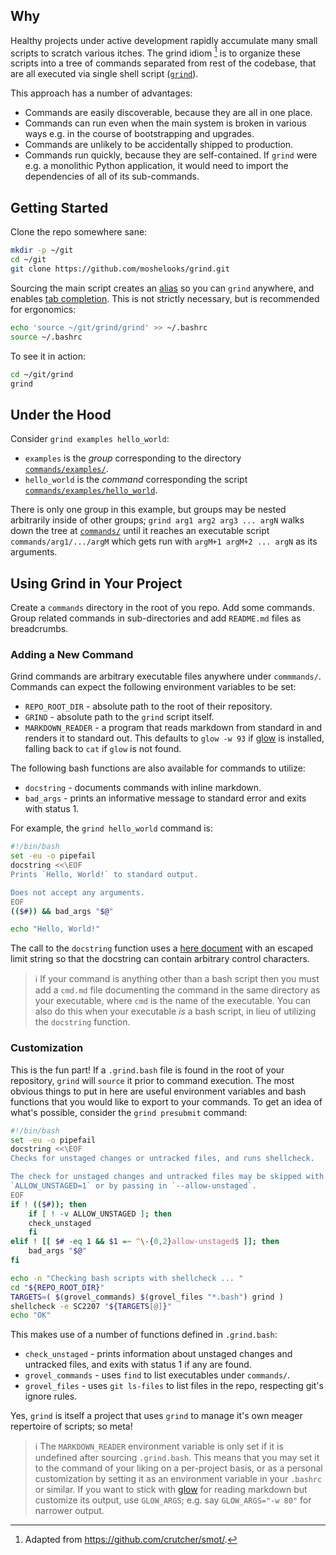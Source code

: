 ## Why

Healthy projects under active development rapidly accumulate many small scripts to
scratch various itches. The grind idiom [^1] is to organize these scripts into a tree of
commands separated from rest of the codebase, that are all executed via single shell
script ([`grind`](grind)).

This approach has a number of advantages:

- Commands are easily discoverable, because they are all in one place.
- Commands can run even when the main system is broken in various ways e.g. in the
  course of bootstrapping and upgrades.
- Commands are unlikely to be accidentally shipped to production.
- Commands run quickly, because they are self-contained. If `grind` were e.g. a
  monolithic Python application, it would need to import the dependencies of all of its
  sub-commands.

## Getting Started

Clone the repo somewhere sane:

```bash
mkdir -p ~/git
cd ~/git
git clone https://github.com/moshelooks/grind.git
```

Sourcing the main script creates an [alias] so you can `grind` anywhere, and enables
[tab completion]. This is not strictly necessary, but is recommended for ergonomics:

```bash
echo 'source ~/git/grind/grind' >> ~/.bashrc
source ~/.bashrc
```

To see it in action:

```bash
cd ~/git/grind
grind
```

## Under the Hood

Consider `grind examples hello_world`:

- `examples` is the *group* corresponding to the directory [`commands/examples/`].
- `hello_world` is the *command* corresponding the script
  [`commands/examples/hello_world`].

There is only one group in this example, but groups may be nested arbitrarily inside of
other groups; `grind arg1 arg2 arg3 ... argN` walks down the tree at [`commands/`] until
it reaches an executable script `commands/arg1/.../argM` which gets run with
`argM+1 argM+2 ... argN` as its arguments.

## Using Grind in Your Project

Create a `commands` directory in the root of you repo. Add some commands. Group related
commands in sub-directories and add `README.md` files as breadcrumbs.

### Adding a New Command

Grind commands are arbitrary executable files anywhere under `commmands/`. Commands can
expect the following environment variables to be set:

- `REPO_ROOT_DIR` - absolute path to the root of their repository.
- `GRIND` - absolute path to the `grind` script itself.
- `MARKDOWN_READER` - a program that reads markdown from standard in and renders it to
  standard out. This defaults to `glow -w 93` if [glow] is installed, falling back to
  `cat` if `glow` is not found.

The following bash functions are also available for commands to utilize:

- `docstring` - documents commands with inline markdown.
- `bad_args` - prints an informative message to standard error and exits with status 1.

For example, the `grind hello_world` command is:

```bash
#!/bin/bash
set -eu -o pipefail
docstring <<\EOF
Prints `Hello, World!` to standard output.

Does not accept any arguments.
EOF
(($#)) && bad_args "$@"

echo "Hello, World!"
```

The call to the `docstring` function uses a [here document] with an escaped limit string
so that the docstring can contain arbitrary control characters.

> :information_source: If your command is anything other than a bash script then you
> must add a `cmd.md` file documenting the command in the same directory as your
> executable, where `cmd` is the name of the executable. You can also do this when your
> executable _is_ a bash script, in lieu of utilizing the `docstring` function.

### Customization

This is the fun part! If a `.grind.bash` file is found in the root of your repository,
`grind` will `source` it prior to command execution. The most obvious things to put in
here are useful environment variables and bash functions that you would like to export
to your commands. To get an idea of what's possible, consider the `grind presubmit`
command:

```bash
#!/bin/bash
set -eu -o pipefail
docstring <<\EOF
Checks for unstaged changes or untracked files, and runs shellcheck.

The check for unstaged changes and untracked files may be skipped with
`ALLOW_UNSTAGED=1` or by passing in `--allow-unstaged`.
EOF
if ! (($#)); then
    if [ ! -v ALLOW_UNSTAGED ]; then
	check_unstaged
    fi
elif ! [[ $# -eq 1 && $1 =~ ^\-{0,2}allow-unstaged$ ]]; then
    bad_args "$@"
fi

echo -n "Checking bash scripts with shellcheck ... "
cd "${REPO_ROOT_DIR}"
TARGETS=( $(grovel_commands) $(grovel_files "*.bash") grind )
shellcheck -e SC2207 "${TARGETS[@]}"
echo "OK"
```

This makes use of a number of functions defined in `.grind.bash`:

- `check_unstaged` - prints information about unstaged changes and untracked files, and
  exits with status 1 if any are found.
- `grovel_commands` - uses `find` to list executables under `commands/`.
- `grovel_files` - uses `git ls-files` to list files in the repo, respecting git's
  ignore rules.

Yes, `grind` is itself a project that uses `grind` to manage it's own meager repertoire
of scripts; so meta!

> :information_source: The `MARKDOWN_READER` environment variable is only set if it is
> undefined after sourcing `.grind.bash`. This means that you may set it to the command
> of your liking on a per-project basis, or as a personal customization by setting it as
> an environment variable in your `.bashrc` or similar. If you want to stick with [glow]
> for reading markdown but customize its output, use `GLOW_ARGS`; e.g. say
> `GLOW_ARGS="-w 80"` for narrower output.

[^1]: Adapted from https://github.com/crutcher/smot/.

[alias]: https://tldp.org/LDP/Bash-Beginners-Guide/html/sect_03_05.html
[glow]: https://github.com/charmbracelet/glow
[here document]: https://tldp.org/LDP/abs/html/here-docs.html
[tab completion]: https://en.wikipedia.org/wiki/Command-line_completion
[`commands/examples/hello_world`]: commands/examples/hello_world
[`commands/examples/`]: commands/examples/
[`commands/`]: commands/
